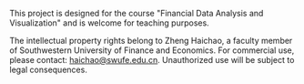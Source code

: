 This project is designed for the course "Financial Data Analysis and Visualization" and is welcome for teaching purposes.

The intellectual property rights belong to Zheng Haichao, a faculty member of Southwestern University of Finance and Economics. For commercial use, please contact: haichao@swufe.edu.cn. Unauthorized use will be subject to legal consequences.
